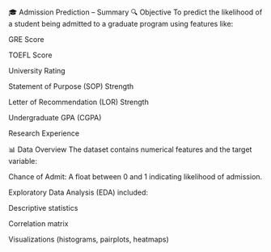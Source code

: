 🎓 Admission Prediction – Summary
🔍 Objective
To predict the likelihood of a student being admitted to a graduate program using features like:

GRE Score

TOEFL Score

University Rating

Statement of Purpose (SOP) Strength

Letter of Recommendation (LOR) Strength

Undergraduate GPA (CGPA)

Research Experience

📊 Data Overview
The dataset contains numerical features and the target variable:

Chance of Admit: A float between 0 and 1 indicating likelihood of admission.

Exploratory Data Analysis (EDA) included:

Descriptive statistics

Correlation matrix

Visualizations (histograms, pairplots, heatmaps)
